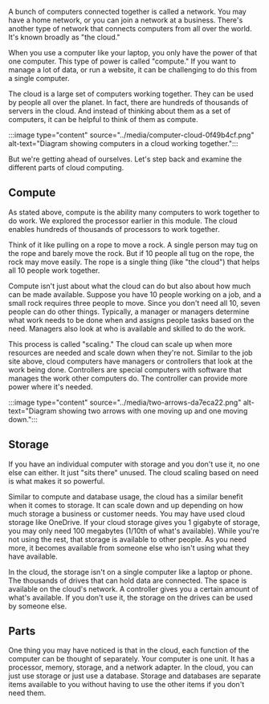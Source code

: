 A bunch of computers connected together is called a network. You may have a home network, or you can join a network at a business. There's another type of network that connects computers from all over the world. It's known broadly as "the cloud."

When you use a computer like your laptop, you only have the power of that one computer. This type of power is called "compute." If you want to manage a lot of data, or run a website, it can be challenging to do this from a single computer.

The cloud is a large set of computers working together. They can be used by people all over the planet. In fact, there are hundreds of thousands of servers in the cloud. And instead of thinking about them as a set of computers, it can be helpful to think of them as compute.

:::image type="content" source="../media/computer-cloud-0f49b4cf.png" alt-text="Diagram showing computers in a cloud working together.":::


But we're getting ahead of ourselves. Let's step back and examine the different parts of cloud computing.

## Compute

As stated above, compute is the ability many computers to work together to do work. We explored the processor earlier in this module. The cloud enables hundreds of thousands of processors to work together.

Think of it like pulling on a rope to move a rock. A single person may tug on the rope and barely move the rock. But if 10 people all tug on the rope, the rock may move easily. The rope is a single thing (like "the cloud") that helps all 10 people work together.

Compute isn't just about what the cloud can do but also about how much can be made available. Suppose you have 10 people working on a job, and a small rock requires three people to move. Since you don't need all 10, seven people can do other things. Typically, a manager or managers determine what work needs to be done when and assigns people tasks based on the need. Managers also look at who is available and skilled to do the work.

This process is called "scaling." The cloud can scale up when more resources are needed and scale down when they're not. Similar to the job site above, cloud computers have managers or controllers that look at the work being done. Controllers are special computers with software that manages the work other computers do. The controller can provide more power where it's needed.

:::image type="content" source="../media/two-arrows-da7eca22.png" alt-text="Diagram showing two arrows with one moving up and one moving down.":::


## Storage

If you have an individual computer with storage and you don't use it, no one else can either. It just "sits there" unused. The cloud scaling based on need is what makes it so powerful.

Similar to compute and database usage, the cloud has a similar benefit when it comes to storage. It can scale down and up depending on how much storage a business or customer needs. You may have used cloud storage like OneDrive. If your cloud storage gives you 1 gigabyte of storage, you may only need 100 megabytes (1/10th of what's available). While you're not using the rest, that storage is available to other people. As you need more, it becomes available from someone else who isn't using what they have available.

In the cloud, the storage isn't on a single computer like a laptop or phone. The thousands of drives that can hold data are connected. The space is available on the cloud's network. A controller gives you a certain amount of what's available. If you don't use it, the storage on the drives can be used by someone else.

## Parts

One thing you may have noticed is that in the cloud, each function of the computer can be thought of separately. Your computer is one unit. It has a processor, memory, storage, and a network adapter. In the cloud, you can just use storage or just use a database. Storage and databases are separate items available to you without having to use the other items if you don't need them.
